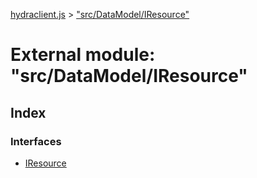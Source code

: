 [hydraclient.js](../index.md) > ["src/DataModel/IResource"](../modules/_src_datamodel_iresource_.md)



# External module: "src/DataModel/IResource"

## Index

### Interfaces

* [IResource](../interfaces/_src_datamodel_iresource_.iresource.md)



